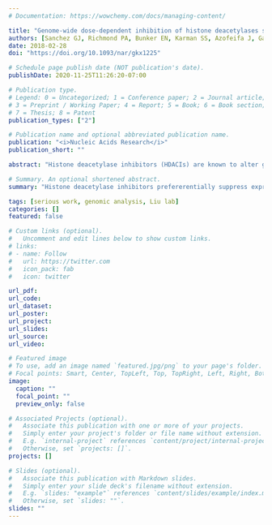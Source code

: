 ```yaml
---
# Documentation: https://wowchemy.com/docs/managing-content/

title: "Genome-wide dose-dependent inhibition of histone deacetylases studies reveal their roles in enhancer remodeling and suppression of oncogenic super-enhancers"
authors: [Sanchez GJ, Richmond PA, Bunker EN, Karman SS, Azofeifa J, Garnett AT, Xu Q, Wheeler GE, Toomey CM, Zhang Q, Dowell RD, Liu X]
date: 2018-02-28
doi: "https://doi.org/10.1093/nar/gkx1225"

# Schedule page publish date (NOT publication's date).
publishDate: 2020-11-25T11:26:20-07:00

# Publication type.
# Legend: 0 = Uncategorized; 1 = Conference paper; 2 = Journal article;
# 3 = Preprint / Working Paper; 4 = Report; 5 = Book; 6 = Book section;
# 7 = Thesis; 8 = Patent
publication_types: ["2"]

# Publication name and optional abbreviated publication name.
publication: "<i>Nucleic Acids Research</i>"
publication_short: ""

abstract: "Histone deacetylase inhibitors (HDACIs) are known to alter gene expression by both up- and down-regulation of protein-coding genes in normal and cancer cells. However, the exact regulatory mechanisms of action remain uncharacterized. Here we investigated genome wide dose-dependent epigenetic and transcriptome changes in response to HDACI largazole in a transformed and a non-transformed cell line. Exposure to low nanomolar largazole concentrations (<GI50) predominantly resulted in upregulation of gene transcripts whereas higher largazole doses (≥GI50) triggered a general decrease in mRNA accumulation. Largazole induces elevation of histone H3 acetylation at Lys-9 and Lys-27 along many gene bodies but does not correlate with up- or down-regulation of the associated transcripts. A higher dose of largazole results in more RNA polymerase II pausing at the promoters of actively transcribed genes and cell death. The most prevalent changes associated with transcriptional regulation occur at distal enhancer elements. Largazole promotes H3K27 acetylation at a subset of poised enhancers and unexpectedly, we also found active enhancers that become decommissioned in a dose and cell type-dependent manner. In particular, largazole decreases RNA polymerase II accumulation at super-enhancers (SEs) and preferentially suppresses SE-driven transcripts that are associated with oncogenic activities in transformed cells."

# Summary. An optional shortened abstract.
summary: "Histone deacetylase inhibitors prefererentially suppress expression super-enhancer-driven genes, which are associated with cancer."

tags: [serious work, genomic analysis, Liu lab]
categories: []
featured: false

# Custom links (optional).
#   Uncomment and edit lines below to show custom links.
# links:
# - name: Follow
#   url: https://twitter.com
#   icon_pack: fab
#   icon: twitter

url_pdf:
url_code:
url_dataset:
url_poster:
url_project:
url_slides:
url_source:
url_video:

# Featured image
# To use, add an image named `featured.jpg/png` to your page's folder. 
# Focal points: Smart, Center, TopLeft, Top, TopRight, Left, Right, BottomLeft, Bottom, BottomRight.
image:
  caption: ""
  focal_point: ""
  preview_only: false

# Associated Projects (optional).
#   Associate this publication with one or more of your projects.
#   Simply enter your project's folder or file name without extension.
#   E.g. `internal-project` references `content/project/internal-project/index.md`.
#   Otherwise, set `projects: []`.
projects: []

# Slides (optional).
#   Associate this publication with Markdown slides.
#   Simply enter your slide deck's filename without extension.
#   E.g. `slides: "example"` references `content/slides/example/index.md`.
#   Otherwise, set `slides: ""`.
slides: ""
---
```

